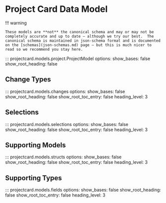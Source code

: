 # Project Card Data Model

!!! warning

    These models are **not** the canonical schema and may or may not be completely accurate and up to date – although we try our best.  The canonical schema is maintained in json-schema format and is documented on the [schemas](json-schemas.md) page – but this is much nicer to read so we recommend you stay here.

::: projectcard.models.project.ProjectModel
    options:
      show_bases: false
      show_root_heading: false

## Change Types

::: projectcard.models.changes
    options:
      show_bases: false
      show_root_heading: false
      show_root_toc_entry: false
      heading_level: 3

## Selections

::: projectcard.models.selections
    options:
      show_bases: false
      show_root_heading: false
      show_root_toc_entry: false
      heading_level: 3

## Supporting Models

::: projectcard.models.structs
    options:
      show_bases: false
      show_root_heading: false
      show_root_toc_entry: false
      heading_level: 3

## Supporting Types

::: projectcard.models.fields
    options:
      show_bases: false
      show_root_heading: false
      show_root_toc_entry: false
      heading_level: 3
